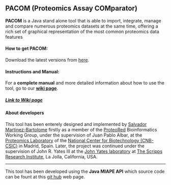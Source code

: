 ## PACOM (Proteomics Assay COMparator)
**PACOM** is a Java stand alone tool that is able to import, integrate, manage and compare numerous proteomics datasets at the same time, offering a rich set of graphical representation of the most common proteomics data features

#### How to get PACOM:
Download the latest versions from [here](sealion.scripps.edu/PACom/).

#### Instructions and Manual:
For a **complete manual** and more detailed information about how to use the tool, go to our [**wiki page**](https://github.com/smdb21/PACOM/wiki).
   
##### [Link to Wiki page](https://github.com/smdb21/PACOM/wiki)   
   
#### About developers
This tool has been enterely designed and implemented by [Salvador Martinez-Bartolome](https://www.ncbi.nlm.nih.gov/pubmed/?term=Martinez-Bartolome+S) firstly as a member of the [ProteoRed](http://www.proteored.org) Bioinformatics Working Group, under the supervision of Juan Pablo Albar, at the [Proteomics Laboratory](http://proteo.cnb.csic.es/proteomica/) of the [National Center for Biotechnology (CNB-CSIC)](http://www.cnb.csic.es) in Madrid, Spain. Later, the project was continued under the supervision of John R. Yates III at the [John Yates laboratory](http://www.scripps.edu/yates) at [The Scripps Research Institute](http://www.scripps.edu), La Jolla, California, USA.

---
This tool has been developed using the **Java MIAPE API** which source code can be fount at this [git hub](https://github.com/smdb21/java-miape-api) web page.
